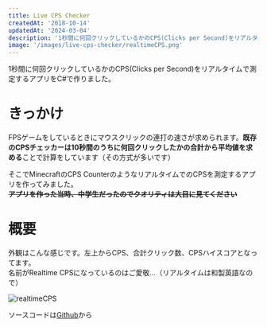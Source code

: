 ```yaml
---
title: Live CPS Checker
createdAt: '2018-10-14'
updatedAt: '2024-03-04'
description: '1秒間に何回クリックしているかのCPS(Clicks per Second)をリアルタイムで測定するアプリを作りました。'
image: '/images/live-cps-checker/realtimeCPS.png'
---
```


1秒間に何回クリックしているかのCPS(Clicks per Second)をリアルタイムで測定するアプリをC#で作りました。

# きっかけ

FPSゲームをしているときにマウスクリックの連打の速さが求められます。**既存のCPSチェッカーは10秒間のうちに何回クリックしたかの合計から平均値を求める**ことで計算をしています（その方式が多いです）

そこでMinecraftのCPS CounterのようなリアルタイムでのCPSを測定するアプリを作ってみました。  
**~~アプリを作った当時、中学生だったのでクオリティは大目に見てください~~**

# 概要

外観はこんな感じです。左上からCPS、合計クリック数、CPSハイスコアとなってます。  
名前がRealtime CPSになっているのはご愛敬…（リアルタイムは和製英語なので）

![realtimeCPS](/images/live-cps-checker/realtimeCPS.png)

ソースコードは[Github](https://github.com/batora9/realtimeCPS)から